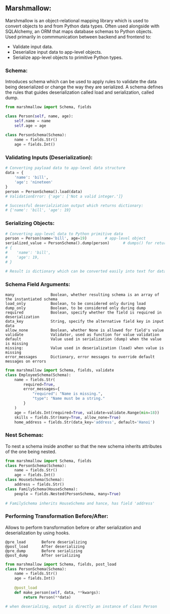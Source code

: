 ## Marshmallow:
Marshmallow is an object-relational mapping library which is used to convert objects to and from Python data types. Often used alongside with SQLAlchemy, an ORM that maps
database schemas to Python objects. Used primarily in commmunication between backend and frontend to:
- Validate input data.
- Deserialize input data to app-level objects.
- Serialize app-level objects to primitive Python types.

### Schema:
Introduces schema which can be used to apply rules to validate the data being deserialized or change the way they are serialized. A schema defines the rules that guides deserialization called load and serialization, called dump. 
```python 
from marshmallow import Schema, fields

class Person(self, name, age):
    self.name = name
    self.age = age
    
class PersonSchema(Schema):
    name = fields.Str()
    age = fields.Int()
```
### Validating Inputs (Deserialization):
```python
# Converting payload data to app-level data structure
data = {
    'name': 'bill',
    'age': 'nineteen'
}
person = PersonSchema().load(data)
# ValidationError: {'age': ['Not a valid integer.']}

# Successful deserialziation output which returns dictionary:
# {'name': 'bill', 'age': 19}
```
### Serializing Objects:
```python
# Converting app-level data to Python primitive data
person = Person(name='bill', age=19)        # app-level object
serialized_value = PersonSchema().dump(person)      # dumps() for returning JSON-encoded, dump() for dict
# { 
#    'name': 'bill',
#    'age': 19,
# }

# Result is dictionary which can be converted easily into text for database storage.
```
### Schema Field Arguments:
```
many                Boolean, whether resulting schema is an array of the instantiated schema
load_only           Boolean, to be considered only during load
dump_only           Boolean, to be considered only during dump
required            Boolean, specify whether the field is required in deserialization
data_key            String, specify the alternative field key in input data
allow_none          Boolean, whether None is allowed for field's value
validate            Validator, used as function for value validation
default             Value used in serialization (dump) when the value is missing
missing:            Value used in deserialization (load) when value is missing
error_messages      Dictionary, error messages to override default messages on errors
```
```python
from marshmallow import Schema, fields, validate
class EmployeeSchema(Schema):
    name = fields.Str(
        required=True, 
        error_messages={
            "required": "Name is missing.", 
            "type": "Name must be a string."
        }
    )
    age = fields.Int(required=True, validate=validate.Range(min=18))
    skills = fields.Str(many=True, allow_none=True)
    home_address = fields.Str(data_key='address', default='Hanoi')
```
### Nest Schemas:
To nest a schema inside another so that the new schema inherits attributes of the one being nested.
```python
from marshmallow import Schema, fields
class PersonSchema(Schema):
    name = fields.Str()
    age = fields.Int()
class HouseSchema(Schema):
    address = fields.Str()
class FamilySchema(HouseSchema):
    people = fields.Nested(PersonSchema, many=True)
    
# FamilySchema inherits HouseSchema and hance, has field 'address'
```
### Performing Transformation Before/After:
Allows to perform transformation before or after serialization and deserialization by using hooks.
```
@pre_load       Before deserializing
@post_load      After deserializing
@pre_dump       Before serializing
@post_dump      After serializing
```
```python
from marshmallow import Schema, fields, post_load
class PersonSchema(Schema):
    name = fields.Str()
    age = fields.Int()
    
    @post_load
    def make_person(self, data, **kwargs):
        return Person(**data)

# when deserialzing, output is directly an instance of class Person
```
